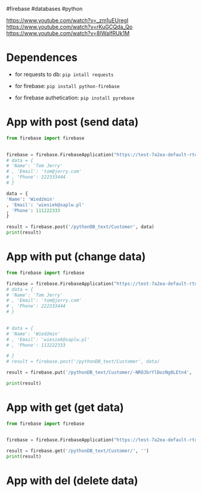#firebase #databases  #python 

https://www.youtube.com/watch?v=_zm1uEUregI
https://www.youtube.com/watch?v=rKuGCQda_Qo
https://www.youtube.com/watch?v=8IWalfRUk1M


# Dependences
- for requests  to db: `pip intall requests`
- for firebase: `pip install python-firebase`

-  for firebase authetication:  `pip install pyrebase`



# App with post (send data)
```python
from firebase import firebase
  

firebase = firebase.FirebaseApplication("https://test-7a2ea-default-rtdb.firebaseio.com/", None) # drugi argument odpowiada za autentykację, tutaj jest brak
# data = {
# 'Name': 'Tom Jerry'
# , 'Email': 'tom@jerry.com'
# , 'Phone': 222333444
# }

data = {
'Name': 'Wiedźmin'
, 'Email': 'wiesiek@saplw.pl'
, 'Phone': 111222333
}

result = firebase.post('/pythonDB_text/Customer', data)
print(result)
```


# App with put (change data)
```python
from firebase import firebase

firebase = firebase.FirebaseApplication("https://test-7a2ea-default-rtdb.firebaseio.com/", None)
# data = {
# 'Name': 'Tom Jerry'
# , 'Email': 'tom@jerry.com'
# , 'Phone': 222333444
# }
 

# data = {
# 'Name': 'Wiedźmin'
# , 'Email': 'wiesiek@saplw.pl'
# , 'Phone': 111222333

# }
# result = firebase.post('/pythonDB_text/Customer', data)

result = firebase.put('/pythonDB_text/Customer/-NROJbrYlDozNg8LEtn4', 'Name', 'Boby')

print(result)
```


# App with get (get data)
```python
from firebase import firebase


firebase = firebase.FirebaseApplication("https://test-7a2ea-default-rtdb.firebaseio.com/", None)

result = firebase.get('/pythonDB_text/Customer/', '')
print(result)


```

# App with del (delete data)













